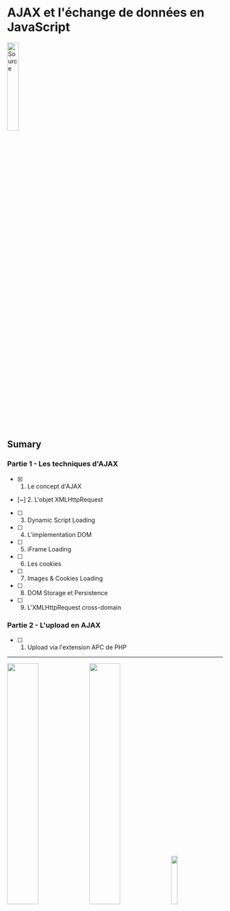 # AJAX et l'échange de données en JavaScript
[<img src="https://upload.wikimedia.org/wikipedia/fr/0/0d/Logo_OpenClassrooms.png" width=23% alt="Source" title="source">](https://openclassrooms.com/courses/ajax-et-l-echange-de-donnees-en-javascript)

## Sumary
### Partie 1 - Les techniques d'AJAX
- [x] 1. Le concept d'AJAX  
- [~] 2. L'objet XMLHttpRequest  
- [ ] 3. Dynamic Script Loading
- [ ] 4. L'implementation DOM
- [ ] 5. iFrame Loading
- [ ] 6. Les cookies
- [ ] 7. Images & Cookies Loading
- [ ] 8. DOM Storage et Persistence
- [ ] 9. L'XMLHttpRequest cross-domain

### Partie 2 - L'upload en AJAX  
- [ ] 1. Upload via l'extension APC de PHP  
  
  

-----------
  
<img src="https://upload.wikimedia.org/wikipedia/commons/thumb/d/d3/Logo_jQuery.svg/2000px-Logo_jQuery.svg.png" width=38%><img src="https://upload.wikimedia.org/wikipedia/commons/thumb/a/a1/AJAX_logo_by_gengns.svg/1280px-AJAX_logo_by_gengns.svg.png" width=38%><img src="https://upload.wikimedia.org/wikipedia/commons/thumb/9/99/Unofficial_JavaScript_logo_2.svg/2000px-Unofficial_JavaScript_logo_2.svg.png" width=17%>
